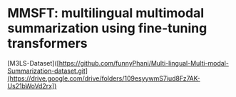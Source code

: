 # MMSFT: multilingual multimodal summarization using fine-tuning transformers

[M3LS-Dataset]([https://github.com/funnyPhani/Multi-lingual-Multi-modal-Summarization-dataset.git](https://drive.google.com/drive/folders/109esyywmS7iud8Fz7AK-Us21bWoVd2rx])

